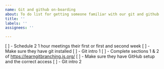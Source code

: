 ```yaml
---
name: Git and github on-boarding
about: To do list for getting someone familiar with our git and github flow
title: ''
labels: ''
assignees: ''

---
```


[ ] - Schedule 2 1 hour meetings their first or first and second week
[ ] - Make sure they have git installed
[ ] - Git intro 1
[ ] - Complete sections 1 & 2 of https://learngitbranching.js.org/
[ ] - Make sure they have GitHub setup and the correct access
[ ] - Git intro 2

